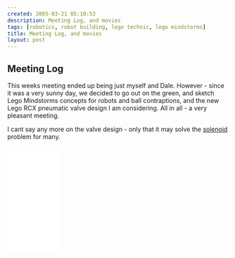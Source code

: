 ```yaml
---
created: 2005-03-21 05:10:53
description: Meeting Log, and movies
tags: [robotics, robot building, lego technic, lego mindstorms]
title: Meeting Log, and movies
layout: post
---
```

## Meeting Log

This weeks meeting ended up being just myself and Dale.
However - since it was a very sunny day, we decided to go out on the green, and sketch Lego Mindstorms concepts for robots and ball contraptions, and the new Lego RCX pneumatic valve design I am considering.
All in all - a very pleasant meeting.

I cant say any more on the valve design - only that it may solve the [solenoid](/wiki/solenoid.html "Solenoid") problem for many.

<iframe style="width:120px;height:240px;" marginwidth="0" marginheight="0" scrolling="no" frameborder="0" src="//ws-eu.amazon-adsystem.com/widgets/q?ServiceVersion=20070822&OneJS=1&Operation=GetAdHtml&MarketPlace=GB&source=ss&ref=as_ss_li_til&ad_type=product_link&tracking_id=orionrobots-21&language=en_GB&marketplace=amazon&region=GB&placement=B082WD5YV9&asins=B082WD5YV9&linkId=beb70788ccaaea84a7820473034e4cd9&show_border=true&link_opens_in_new_window=true"></iframe>
